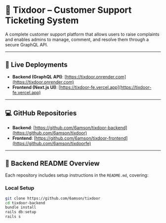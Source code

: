 # 🚀 Tixdoor – Customer Support Ticketing System

A complete customer support platform that allows users to raise complaints and enables admins to manage, comment, and resolve them through a secure GraphQL API.

---

## 🔗 Live Deployments

- **Backend (GraphQL API)**: [https://tixdoor.onrender.com](https://tixdoor.onrender.com)
- **Frontend (Next.js UI)**: [https://tixdoor-fe.vercel.app](https://tixdoor-fe.vercel.app)

---

## 💻 GitHub Repositories

- **Backend**: [https://github.com/6amson/tixdoor-backend](https://github.com/6amson/tixdoor)
- **Frontend**: [https://github.com/6amson/tixdoor-frontend](https://github.com/6amson/tixdoorfe)

---

## 📄 Backend README Overview

Each repository includes setup instructions in the `README.md`, covering:

### Local Setup

```bash
git clone https://github.com/6amson/tixdoor
cd tixdoor-backend
bundle install
rails db:setup
rails s

